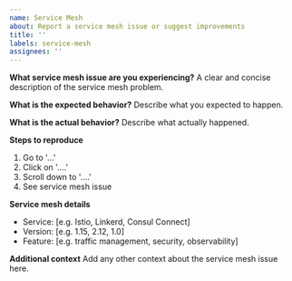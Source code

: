 ```yaml
---
name: Service Mesh
about: Report a service mesh issue or suggest improvements
title: ''
labels: service-mesh
assignees: ''
---
```


**What service mesh issue are you experiencing?**
A clear and concise description of the service mesh problem.

**What is the expected behavior?**
Describe what you expected to happen.

**What is the actual behavior?**
Describe what actually happened.

**Steps to reproduce**
1. Go to '...'
2. Click on '....'
3. Scroll down to '....'
4. See service mesh issue

**Service mesh details**
- Service: [e.g. Istio, Linkerd, Consul Connect]
- Version: [e.g. 1.15, 2.12, 1.0]
- Feature: [e.g. traffic management, security, observability]

**Additional context**
Add any other context about the service mesh issue here.
